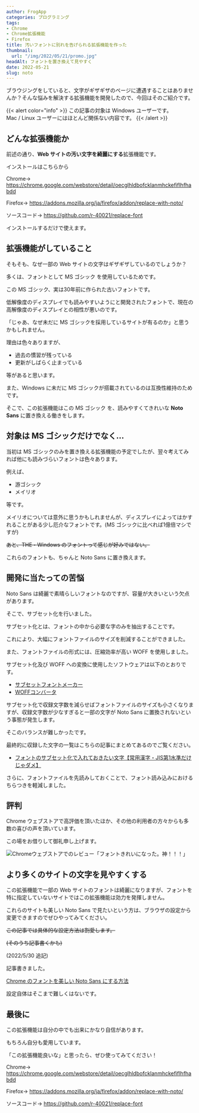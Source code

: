 ```yaml
---
author: FrogApp
categories: プログラミング
tags:
- Chrome
- Chrome拡張機能
- Firefox
title: 汚いフォントに別れを告げられる拡張機能を作った
thumbnail:
  url: "/img/2022/05/21/promo.jpg"
headAlt: フォントを置き換えて見やすく
date: 2022-05-21
slug: noto
---
```


ブラウジングをしていると、文字がギザギザのページに遭遇することはありませんか？そんな悩みを解決する拡張機能を開発したので、今回はそのご紹介です。

{{< alert color="info" >}}
    この記事の対象は Windows ユーザーです。  
    Mac / Linux ユーザーにはほとんど関係ない内容です。
{{< /alert >}}

## どんな拡張機能か

前述の通り、**Web サイトの汚い文字を綺麗にする**拡張機能です。

インストールはこちらから

Chrome→ <a href="https://chrome.google.com/webstore/detail/oecglhldbofcklanmhckefiflhfhabdd" target="_blank" rel="noopener noreferrer">https://chrome.google.com/webstore/detail/oecglhldbofcklanmhckefiflhfhabdd</a>

Firefox→ <a href="https://addons.mozilla.org/ja/firefox/addon/replace-with-noto/" target="_blank" rel="noopener noreferrer">https://addons.mozilla.org/ja/firefox/addon/replace-with-noto/</a>

ソースコード→ <a href="https://github.com/r-40021/replace-font" target="_blank" rel="noopener noreferrer">https://github.com/r-40021/replace-font</a>

インストールするだけで使えます。

## 拡張機能がしていること

そもそも、なぜ一部の Web サイトの文字はギザギザしているのでしょうか？

多くは、フォントとして MS ゴシック を使用しているためです。

この MS ゴシック、実は30年前に作られた古いフォントです。

低解像度のディスプレイでも読みやすいようにと開発されたフォントで、現在の高解像度のディスプレイとの相性が悪いのです。

「じゃあ、なぜ未だに MS ゴシックを採用しているサイトが有るのか」と思うかもしれません。

理由は色々ありますが、

* 過去の慣習が残っている
* 更新がしばらく止まっている

等があると思います。

また、Windows に未だに MS ゴシックが搭載されているのは互換性維持のためです。

そこで、この拡張機能はこの MS ゴシック を、読みやすくてきれいな **Noto Sans** に置き換える働きをします。

## 対象は MS ゴシックだけでなく…

当初は MS ゴシックのみを置き換える拡張機能の予定でしたが、翌々考えてみれば他にも読みづらいフォントは色々あります。

例えば、

* 游ゴシック
* メイリオ

等です。

メイリオについては意外に思うかもしれませんが、ディスプレイによってはかすれることがある少し厄介なフォントです。(MS ゴシックに比べれば1億倍マシですが)

~~あと、THE・Windows のフォントって感じが好みではない。~~

これらのフォントも、ちゃんと Noto Sans に置き換えます。

## 開発に当たっての苦悩

Noto Sans は綺麗で素晴らしいフォントなのですが、容量が大きいという欠点があります。

そこで、サブセット化を行いました。

サブセット化とは、フォントの中から必要な字のみを抽出することです。

これにより、大幅にフォントファイルのサイズを削減することができました。

また、フォントファイルの形式には、圧縮効率が高い WOFF を使用しました。

サブセット化及び WOFF への変換に使用したソフトウェアは以下のとおりです。

* <a href="https://opentype.jp/subsetfontmk.htm" target="_blank" rel="noopener noreferrer">サブセットフォントメーカー</a>
* <a href="https://opentype.jp/woffconv.htm" target="_blank" rel="noopener noreferrer">WOFFコンバータ</a>

サブセット化で収録文字数を減らせばフォントファイルのサイズも小さくなりますが、収録文字数が少なすぎると一部の文字が Noto Sans に置換されないという事態が発生します。

そこのバランスが難しかったです。

最終的に収録した文字の一覧はこちらの記事にまとめてあるのでご覧ください。

* [フォントのサブセット化で入れておきたい文字【常用漢字・JIS第1水準だけじゃダメ】](https://frogapp.net/blog/2022-05/subset)

さらに、フォントファイルを先読みしておくことで、フォント読み込みにおけるちらつきを軽減しました。

## 評判

Chrome ウェブストアで高評価を頂いたほか、その他の利用者の方々からも多数の喜びの声を頂いています。

この場をお借りして御礼申し上げます。

![Chromeウェブストアでのレビュー「フォントきれいになった。神！！！」](/img/2022/05/21/review.jpg)

## より多くのサイトの文字を見やすくする

この拡張機能で一部の Web サイトのフォントは綺麗になりますが、フォントを特に指定していないサイトではこの拡張機能は効力を発揮しません。

これらのサイトも美しい Noto Sans で見たいという方は、ブラウザの設定から変更できますのでぜひやってみてください。

~~この記事では具体的な設定方法は割愛します。~~

~~(そのうち記事書くかも)~~

(2022/5/30 追記)

記事書きました。

[Chrome のフォントを美しい Noto Sans にする方法](https://frogapp.net/blog/2022-05/font)

設定自体はそこまで難しくはないです。

## 最後に

この拡張機能は自分の中でも出来にかなり自信があります。

もちろん自分も愛用しています。

「この拡張機能良いな」と思ったら、ぜひ使ってみてください！

Chrome→ <a href="https://chrome.google.com/webstore/detail/oecglhldbofcklanmhckefiflhfhabdd" target="_blank" rel="noopener noreferrer">https://chrome.google.com/webstore/detail/oecglhldbofcklanmhckefiflhfhabdd</a>

Firefox→ <a href="https://addons.mozilla.org/ja/firefox/addon/replace-with-noto/" target="_blank" rel="noopener noreferrer">https://addons.mozilla.org/ja/firefox/addon/replace-with-noto/</a>

ソースコード→ <a href="https://github.com/r-40021/replace-font" target="_blank" rel="noopener noreferrer">https://github.com/r-40021/replace-font</a>
